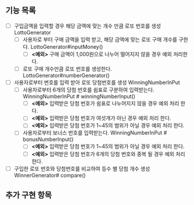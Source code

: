 ## 기능 목록
-[ ] 구입금액을 입력할 경우 해당 금액에 맞는 개수 만큼 로또 번호를 생성 LottoGenerator
  -[ ] 사용자로 부터 구매 금액을 입력 받고, 해당 금액에 맞는 로또 구매 개수를 구한다. LottoGenerator#inputMoney()
      -[ ] __<예외>__ 구매 금액이 1,000원으로 나누어 떨어지지 않을 경우 예외 처리한다.           
  -[ ] 로또 구매 개수만큼 로또 번호를 생성한다. LottoGenerator#numberGenerator()
- [ ] 사용자로부터 번호를 입력 받아 로또 당첨번호를 생성 WinningNumberInPut 
  -[ ] 사용자로부터 6개의 당첨 번호를 쉼표로 구분하여 입력받는다. WinningNumberInPut # winningNumberInput()
      -[ ] __<예외>__ 입력받은 당첨 번호가 쉼표로 나누어지지 않을 경우 예외 처리 한다.
      -[ ] __<예외>__ 입력받은 당첨 번호가 여섯개가 아닌 경우 예외 처리 한다.
      -[ ] __<예외>__ 입력받은 당첨 번호가 1~45의 범위가 아닐 경우 예외 처리 한다.
  -[ ] 사용자로부터 보너스 번호를 입력받는다. WinningNumberInPut # bonusNumberInput()
      -[ ] __<예외>__ 입력받은 당첨 번호가 1~45의 범위가 아닐 경우 예외 처리 한다.
      -[ ] __<예외>__ 입력받은 당첨 번호가 6개의 당첨 번호와 중복 될 경우 예외 처리 한다.
-[ ] 구입한 로또 번호와 당첨번호를 비교하여 등수 별 당첨 개수 생성 WinnerGenerator# compare()

## 추가 구현 항목
 